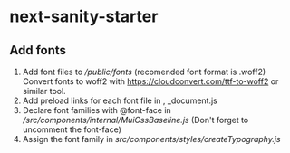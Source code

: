 # next-sanity-starter


## 

## Add fonts
1. Add font files to _/public/fonts_ (recomended font format is .woff2)
  Convert fonts to woff2 with https://cloudconvert.com/ttf-to-woff2 or similar tool. 
2. Add preload links for each font file in <Head>, _document.js
3. Declare font families with @font-face in _/src/components/internal/MuiCssBaseline.js_  (Don't forget to uncomment the font-face)
4. Assign the font family in _src/components/styles/createTypography.js_

